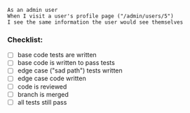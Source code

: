 ```
As an admin user
When I visit a user's profile page ("/admin/users/5")
I see the same information the user would see themselves
```

### Checklist:

- [ ] base code tests are written
- [ ] base code is written to pass tests
- [ ] edge case ("sad path") tests written
- [ ] edge case code written
- [ ] code is reviewed
- [ ] branch is merged
- [ ] all tests still pass

